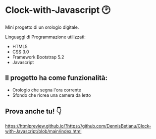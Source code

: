 # Clock-with-Javascript 🕑

Mini progetto di un orologio digitale.

Linguaggi di Programmazione utilizzati:
- HTML5
- CSS 3.0
- Framework Bootstrap 5.2
- Javascript 


## Il progetto ha come funzionalità: ##
- Orologio che segna l'ora corrente
- Sfondo che ricrea una camera da letto


## Prova anche tu! 👇 ##
https://htmlpreview.github.io/?https://github.com/DennisBetianu/Clock-with-Javascript/blob/main/index.html
